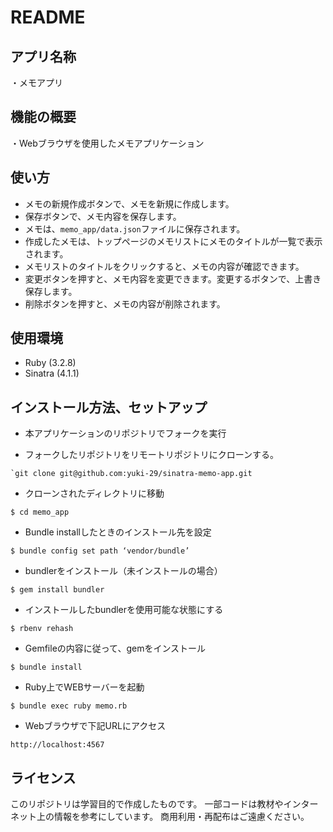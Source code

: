 # README


## アプリ名称
・メモアプリ

## 機能の概要
・Webブラウザを使用したメモアプリケーション

## 使い方
- メモの新規作成ボタンで、メモを新規に作成します。
- 保存ボタンで、メモ内容を保存します。
- メモは、`memo_app/data.json`ファイルに保存されます。
- 作成したメモは、トップページのメモリストにメモのタイトルが一覧で表示されます。
- メモリストのタイトルをクリックすると、メモの内容が確認できます。
- 変更ボタンを押すと、メモ内容を変更できます。変更するボタンで、上書き保存します。
- 削除ボタンを押すと、メモの内容が削除されます。

## 使用環境
- Ruby (3.2.8)
- Sinatra (4.1.1)

## インストール方法、セットアップ
- 本アプリケーションのリポジトリでフォークを実行

- フォークしたリポジトリをリモートリポジトリにクローンする。
```
`git clone git@github.com:yuki-29/sinatra-memo-app.git
```
- クローンされたディレクトリに移動
```
$ cd memo_app
```
- Bundle installしたときのインストール先を設定
```
$ bundle config set path ‘vendor/bundle’
```
- bundlerをインストール（未インストールの場合）
```
$ gem install bundler
```

- インストールしたbundlerを使用可能な状態にする
```
$ rbenv rehash
```

- Gemfileの内容に従って、gemをインストール
```
$ bundle install
```

- Ruby上でWEBサーバーを起動
```
$ bundle exec ruby memo.rb
```

- Webブラウザで下記URLにアクセス
```
http://localhost:4567
```


## ライセンス
このリポジトリは学習目的で作成したものです。
一部コードは教材やインターネット上の情報を参考にしています。
商用利用・再配布はご遠慮ください。
